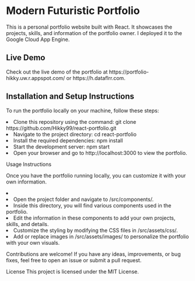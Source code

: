 <h1>Modern Futuristic Portfolio</h1>

This is a personal portfolio website built with React. It showcases the projects, skills, and information of the portfolio owner. I deployed it to the Google Cloud App Engine.

<h2>Live Demo</h2>

<p>Check out the live demo of the portfolio at https://portfolio-hikky.uw.r.appspot.com/ or  https://h.dataflrr.com.</p>


<h2>Installation and Setup Instructions</h2>

To run the portfolio locally on your machine, follow these steps:
<li>
Clone this repository using the command: git clone https://github.com/Hikky99/react-portfolio.git
</li>
<li>
Navigate to the project directory: cd react-portfolio
</li>
<li>
  Install the required dependencies: npm install
</li>
<li>
  Start the development server: npm start
</li>
<li>Open your browser and go to http://localhost:3000 to view the portfolio.
</li>

 Usage Instructions
 
Once you have the portfolio running locally, you can customize it with your own information.

<li>
  
<li>Open the project folder and navigate to /src/components/.</li>
<li>Inside this directory, you will find various components used in the portfolio.</li>
<li>Edit the information in these components to add your own projects, skills, and details.</li>
<li>Customize the styling by modifying the CSS files in /src/assets/css/.</li>
<li>Add or replace images in /src/assets/images/ to personalize the portfolio with your own visuals.
  </li>

  
Contributions are welcome! If you have any ideas, improvements, or bug fixes, feel free to open an issue or submit a pull request.

License
This project is licensed under the MIT License.
